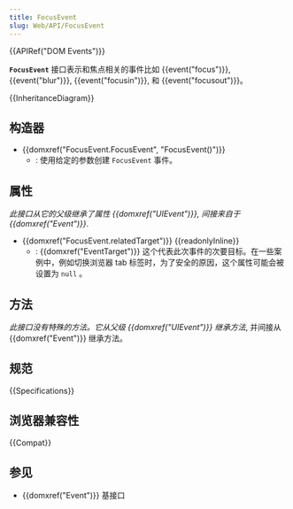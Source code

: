 ```yaml
---
title: FocusEvent
slug: Web/API/FocusEvent
---
```


{{APIRef("DOM Events")}}

**`FocusEvent`** 接口表示和焦点相关的事件比如 {{event("focus")}}, {{event("blur")}}, {{event("focusin")}}, 和 {{event("focusout")}}。

{{InheritanceDiagram}}

## 构造器

- {{domxref("FocusEvent.FocusEvent", "FocusEvent()")}}
  - : 使用给定的参数创建 `FocusEvent` 事件。

## 属性

_此接口从它的父级继承了属性 {{domxref("UIEvent")}}, 间接来自于 {{domxref("Event")}}_.

- {{domxref("FocusEvent.relatedTarget")}} {{readonlyInline}}
  - : {{domxref("EventTarget")}} 这个代表此次事件的次要目标。在一些案例中，例如切换浏览器 tab 标签时，为了安全的原因，这个属性可能会被设置为 `null` 。

## 方法

_此接口没有特殊的方法。它从父级 {{domxref("UIEvent")}} 继承方法_, 并间接从 {{domxref("Event")}} 继承方法。

## 规范

{{Specifications}}

## 浏览器兼容性

{{Compat}}

## 参见

- {{domxref("Event")}} 基接口
